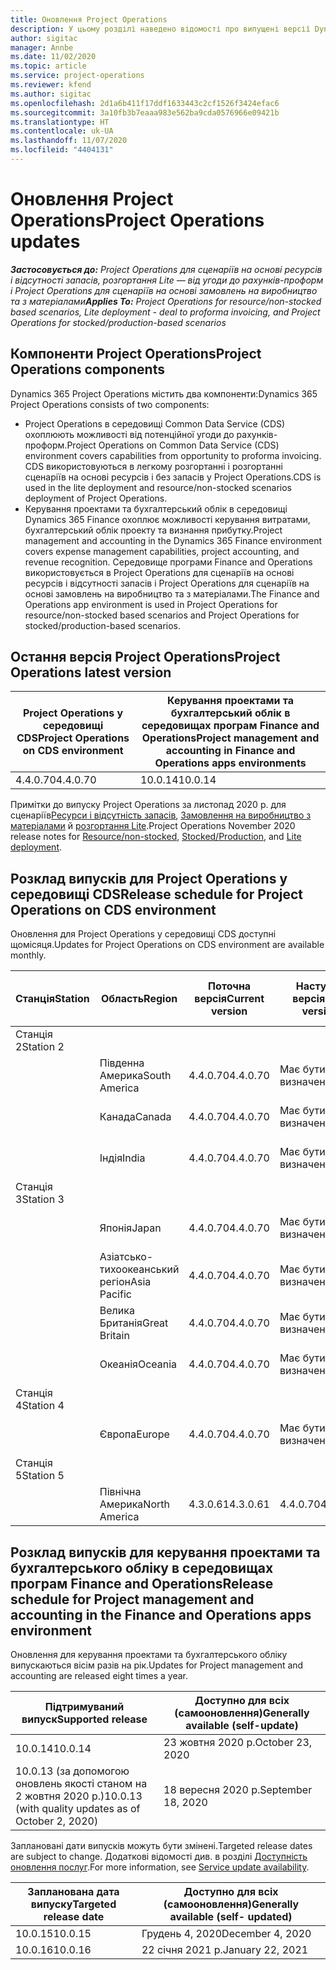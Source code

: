 ```yaml
---
title: Оновлення Project Operations
description: У цьому розділі наведено відомості про випущені версії Dynamics 365 Project Operations.
author: sigitac
manager: Annbe
ms.date: 11/02/2020
ms.topic: article
ms.service: project-operations
ms.reviewer: kfend
ms.author: sigitac
ms.openlocfilehash: 2d1a6b411f17ddf1633443c2cf1526f3424efac6
ms.sourcegitcommit: 3a10fb3b7eaaa983e562ba9cda0576966e09421b
ms.translationtype: HT
ms.contentlocale: uk-UA
ms.lasthandoff: 11/07/2020
ms.locfileid: "4404131"
---
```

# <a name="project-operations-updates"></a><span data-ttu-id="7fe2e-103">Оновлення Project Operations</span><span class="sxs-lookup"><span data-stu-id="7fe2e-103">Project Operations updates</span></span>

<span data-ttu-id="7fe2e-104">_**Застосовується до:** Project Operations для сценаріїв на основі ресурсів і відсутності запасів, розгортання Lite — від угоди до рахунків-проформ і Project Operations для сценаріїв на основі замовлень на виробництво та з матеріалами_</span><span class="sxs-lookup"><span data-stu-id="7fe2e-104">_**Applies To:** Project Operations for resource/non-stocked based scenarios, Lite deployment - deal to proforma invoicing, and Project Operations for stocked/production-based scenarios_</span></span>

## <a name="project-operations-components"></a><span data-ttu-id="7fe2e-105">Компоненти Project Operations</span><span class="sxs-lookup"><span data-stu-id="7fe2e-105">Project Operations components</span></span>

<span data-ttu-id="7fe2e-106">Dynamics 365 Project Operations містить два компоненти:</span><span class="sxs-lookup"><span data-stu-id="7fe2e-106">Dynamics 365 Project Operations consists of two components:</span></span>

- <span data-ttu-id="7fe2e-107">Project Operations в середовищі Common Data Service (CDS) охоплюють можливості від потенційної угоди до рахунків-проформ.</span><span class="sxs-lookup"><span data-stu-id="7fe2e-107">Project Operations on Common Data Service (CDS) environment covers capabilities from opportunity to proforma invoicing.</span></span> <span data-ttu-id="7fe2e-108">CDS використовуються в легкому розгортанні і розгортанні сценаріїв на основі ресурсів і без запасів у Project Operations.</span><span class="sxs-lookup"><span data-stu-id="7fe2e-108">CDS is used in the lite deployment and resource/non-stocked scenarios deployment of Project Operations.</span></span>
- <span data-ttu-id="7fe2e-109">Керування проектами та бухгалтерський облік в середовищі Dynamics 365 Finance охоплює можливості керування витратами, бухгалтерський облік проекту та визнання прибутку.</span><span class="sxs-lookup"><span data-stu-id="7fe2e-109">Project management and accounting in the Dynamics 365 Finance environment covers expense management capabilities, project accounting, and revenue recognition.</span></span> <span data-ttu-id="7fe2e-110">Середовище програми Finance and Operations використовується в Project Operations для сценаріїв на основі ресурсів і відсутності запасів і Project Operations для сценаріїв на основі замовлень на виробництво та з матеріалами.</span><span class="sxs-lookup"><span data-stu-id="7fe2e-110">The Finance and Operations app environment is used in Project Operations for resource/non-stocked based scenarios and Project Operations for stocked/production-based scenarios.</span></span>

## <a name="project-operations-latest-version"></a><span data-ttu-id="7fe2e-111">Остання версія Project Operations</span><span class="sxs-lookup"><span data-stu-id="7fe2e-111">Project Operations latest version</span></span>

| <span data-ttu-id="7fe2e-112">Project Operations у середовищі CDS</span><span class="sxs-lookup"><span data-stu-id="7fe2e-112">Project Operations on CDS environment</span></span> | <span data-ttu-id="7fe2e-113">Керування проектами та бухгалтерський облік в середовищах програм Finance and Operations</span><span class="sxs-lookup"><span data-stu-id="7fe2e-113">Project management and accounting in Finance and Operations apps environments</span></span> |
| --- | --- |
| <span data-ttu-id="7fe2e-114">4.4.0.70</span><span class="sxs-lookup"><span data-stu-id="7fe2e-114">4.4.0.70</span></span> | <span data-ttu-id="7fe2e-115">10.0.14</span><span class="sxs-lookup"><span data-stu-id="7fe2e-115">10.0.14</span></span> |

<span data-ttu-id="7fe2e-116">Примітки до випуску Project Operations за листопад 2020 р. для сценаріїв[Ресурси і відсутність запасів](whats-new-nov-2020-resource-based.md), [Замовлення на виробництво з матеріалами](../prod-pma/whats-new/whats-new-nov-2020-production-based.md) й [розгортання Lite](../pro/whats-new/whats-new-nov-2020-lite.md).</span><span class="sxs-lookup"><span data-stu-id="7fe2e-116">Project Operations November 2020 release notes for [Resource/non-stocked](whats-new-nov-2020-resource-based.md), [Stocked/Production](../prod-pma/whats-new/whats-new-nov-2020-production-based.md), and [Lite deployment](../pro/whats-new/whats-new-nov-2020-lite.md).</span></span>

## <a name="release-schedule-for-project-operations-on-cds-environment"></a><span data-ttu-id="7fe2e-117">Розклад випусків для Project Operations у середовищі CDS</span><span class="sxs-lookup"><span data-stu-id="7fe2e-117">Release schedule for Project Operations on CDS environment</span></span>

<span data-ttu-id="7fe2e-118">Оновлення для Project Operations у середовищі CDS доступні щомісяця.</span><span class="sxs-lookup"><span data-stu-id="7fe2e-118">Updates for Project Operations on CDS environment are available monthly.</span></span> 

| <span data-ttu-id="7fe2e-119">Станція</span><span class="sxs-lookup"><span data-stu-id="7fe2e-119">Station</span></span>   | <span data-ttu-id="7fe2e-120">Область</span><span class="sxs-lookup"><span data-stu-id="7fe2e-120">Region</span></span>        | <span data-ttu-id="7fe2e-121">Поточна версія</span><span class="sxs-lookup"><span data-stu-id="7fe2e-121">Current version</span></span> | <span data-ttu-id="7fe2e-122">Наступна версія</span><span class="sxs-lookup"><span data-stu-id="7fe2e-122">Next version</span></span> | <span data-ttu-id="7fe2e-123">Доступно для всіх</span><span class="sxs-lookup"><span data-stu-id="7fe2e-123">Generally available</span></span> |
|-----------|---------------|-----------------|--------------|---------------------|
| <span data-ttu-id="7fe2e-124">Станція 2</span><span class="sxs-lookup"><span data-stu-id="7fe2e-124">Station 2</span></span> |   &nbsp;      |    &nbsp;       | &nbsp;       |      &nbsp;         |
|   &nbsp;  | <span data-ttu-id="7fe2e-125">Південна Америка</span><span class="sxs-lookup"><span data-stu-id="7fe2e-125">South America</span></span> |  <span data-ttu-id="7fe2e-126">4.4.0.70</span><span class="sxs-lookup"><span data-stu-id="7fe2e-126">4.4.0.70</span></span>       | <span data-ttu-id="7fe2e-127">Має бути визначено</span><span class="sxs-lookup"><span data-stu-id="7fe2e-127">TBD</span></span>     | <span data-ttu-id="7fe2e-128">20 листопада 2020 р.</span><span class="sxs-lookup"><span data-stu-id="7fe2e-128">20-Nov-20</span></span>           |
|    &nbsp; | <span data-ttu-id="7fe2e-129">Канада</span><span class="sxs-lookup"><span data-stu-id="7fe2e-129">Canada</span></span>        |  <span data-ttu-id="7fe2e-130">4.4.0.70</span><span class="sxs-lookup"><span data-stu-id="7fe2e-130">4.4.0.70</span></span>       | <span data-ttu-id="7fe2e-131">Має бути визначено</span><span class="sxs-lookup"><span data-stu-id="7fe2e-131">TBD</span></span>     | <span data-ttu-id="7fe2e-132">20 листопада 2020 р.</span><span class="sxs-lookup"><span data-stu-id="7fe2e-132">20-Nov-20</span></span>           |
|   &nbsp;  | <span data-ttu-id="7fe2e-133">Індія</span><span class="sxs-lookup"><span data-stu-id="7fe2e-133">India</span></span>         |  <span data-ttu-id="7fe2e-134">4.4.0.70</span><span class="sxs-lookup"><span data-stu-id="7fe2e-134">4.4.0.70</span></span>       | <span data-ttu-id="7fe2e-135">Має бути визначено</span><span class="sxs-lookup"><span data-stu-id="7fe2e-135">TBD</span></span>     | <span data-ttu-id="7fe2e-136">20 листопада 2020 р.</span><span class="sxs-lookup"><span data-stu-id="7fe2e-136">20-Nov-20</span></span>           |
| <span data-ttu-id="7fe2e-137">Станція 3</span><span class="sxs-lookup"><span data-stu-id="7fe2e-137">Station 3</span></span>  |      &nbsp;   |     &nbsp;      |     &nbsp;   |      &nbsp;         |
|   &nbsp;  | <span data-ttu-id="7fe2e-138">Японія</span><span class="sxs-lookup"><span data-stu-id="7fe2e-138">Japan</span></span>         |  <span data-ttu-id="7fe2e-139">4.4.0.70</span><span class="sxs-lookup"><span data-stu-id="7fe2e-139">4.4.0.70</span></span>       | <span data-ttu-id="7fe2e-140">Має бути визначено</span><span class="sxs-lookup"><span data-stu-id="7fe2e-140">TBD</span></span>     | <span data-ttu-id="7fe2e-141">4 грудня 2020 р.</span><span class="sxs-lookup"><span data-stu-id="7fe2e-141">04-Dec-20</span></span>           |
|   &nbsp;  | <span data-ttu-id="7fe2e-142">Азіатсько-тихоокеанський регіон</span><span class="sxs-lookup"><span data-stu-id="7fe2e-142">Asia Pacific</span></span>  |  <span data-ttu-id="7fe2e-143">4.4.0.70</span><span class="sxs-lookup"><span data-stu-id="7fe2e-143">4.4.0.70</span></span>       | <span data-ttu-id="7fe2e-144">Має бути визначено</span><span class="sxs-lookup"><span data-stu-id="7fe2e-144">TBD</span></span>     | <span data-ttu-id="7fe2e-145">4 грудня 2020 р.</span><span class="sxs-lookup"><span data-stu-id="7fe2e-145">04-Dec-20</span></span>           |
|   &nbsp;  | <span data-ttu-id="7fe2e-146">Велика Британія</span><span class="sxs-lookup"><span data-stu-id="7fe2e-146">Great Britain</span></span> |  <span data-ttu-id="7fe2e-147">4.4.0.70</span><span class="sxs-lookup"><span data-stu-id="7fe2e-147">4.4.0.70</span></span>       | <span data-ttu-id="7fe2e-148">Має бути визначено</span><span class="sxs-lookup"><span data-stu-id="7fe2e-148">TBD</span></span>     | <span data-ttu-id="7fe2e-149">4 грудня 2020 р.</span><span class="sxs-lookup"><span data-stu-id="7fe2e-149">04-Dec-20</span></span>           |
|   &nbsp;  | <span data-ttu-id="7fe2e-150">Океанія</span><span class="sxs-lookup"><span data-stu-id="7fe2e-150">Oceania</span></span>       |  <span data-ttu-id="7fe2e-151">4.4.0.70</span><span class="sxs-lookup"><span data-stu-id="7fe2e-151">4.4.0.70</span></span>       | <span data-ttu-id="7fe2e-152">Має бути визначено</span><span class="sxs-lookup"><span data-stu-id="7fe2e-152">TBD</span></span>     | <span data-ttu-id="7fe2e-153">4 грудня 2020 р.</span><span class="sxs-lookup"><span data-stu-id="7fe2e-153">04-Dec-20</span></span>           |
| <span data-ttu-id="7fe2e-154">Станція 4</span><span class="sxs-lookup"><span data-stu-id="7fe2e-154">Station 4</span></span> |     &nbsp;    |     &nbsp;      |     &nbsp;   |      &nbsp;         |
|   &nbsp;  | <span data-ttu-id="7fe2e-155">Європа</span><span class="sxs-lookup"><span data-stu-id="7fe2e-155">Europe</span></span>        |  <span data-ttu-id="7fe2e-156">4.4.0.70</span><span class="sxs-lookup"><span data-stu-id="7fe2e-156">4.4.0.70</span></span>       | <span data-ttu-id="7fe2e-157">Має бути визначено</span><span class="sxs-lookup"><span data-stu-id="7fe2e-157">TBD</span></span>     | <span data-ttu-id="7fe2e-158">11 грудня 2020 р.</span><span class="sxs-lookup"><span data-stu-id="7fe2e-158">11-Dec-20</span></span>           |
| <span data-ttu-id="7fe2e-159">Станція 5</span><span class="sxs-lookup"><span data-stu-id="7fe2e-159">Station 5</span></span> |     &nbsp;    |     &nbsp;      |     &nbsp;   |      &nbsp;         |
|   &nbsp;  | <span data-ttu-id="7fe2e-160">Північна Америка</span><span class="sxs-lookup"><span data-stu-id="7fe2e-160">North America</span></span> | <span data-ttu-id="7fe2e-161">4.3.0.61</span><span class="sxs-lookup"><span data-stu-id="7fe2e-161">4.3.0.61</span></span>        | <span data-ttu-id="7fe2e-162">4.4.0.70</span><span class="sxs-lookup"><span data-stu-id="7fe2e-162">4.4.0.70</span></span>     | <span data-ttu-id="7fe2e-163">15 листопада 2020 р.</span><span class="sxs-lookup"><span data-stu-id="7fe2e-163">15-Nov-20</span></span>           |

## <a name="release-schedule-for-project-management-and-accounting-in-the-finance-and-operations-apps-environment"></a><span data-ttu-id="7fe2e-164">Розклад випусків для керування проектами та бухгалтерського обліку в середовищах програм Finance and Operations</span><span class="sxs-lookup"><span data-stu-id="7fe2e-164">Release schedule for Project management and accounting in the Finance and Operations apps environment</span></span>

<span data-ttu-id="7fe2e-165">Оновлення для керування проектами та бухгалтерського обліку випускаються вісім разів на рік.</span><span class="sxs-lookup"><span data-stu-id="7fe2e-165">Updates for Project management and accounting are released eight times a year.</span></span>

| <span data-ttu-id="7fe2e-166">Підтримуваний випуск</span><span class="sxs-lookup"><span data-stu-id="7fe2e-166">Supported release</span></span> | <span data-ttu-id="7fe2e-167">Доступно для всіх (самооновлення)</span><span class="sxs-lookup"><span data-stu-id="7fe2e-167">Generally available (self-update)</span></span> |
| --- | --- |
| <span data-ttu-id="7fe2e-168">10.0.14</span><span class="sxs-lookup"><span data-stu-id="7fe2e-168">10.0.14</span></span> | <span data-ttu-id="7fe2e-169">23 жовтня 2020 р.</span><span class="sxs-lookup"><span data-stu-id="7fe2e-169">October 23, 2020</span></span> |
| <span data-ttu-id="7fe2e-170">10.0.13 (за допомогою оновлень якості станом на 2 жовтня 2020 р.)</span><span class="sxs-lookup"><span data-stu-id="7fe2e-170">10.0.13 (with quality updates as of October 2, 2020)</span></span> | <span data-ttu-id="7fe2e-171">18 вересня 2020 р.</span><span class="sxs-lookup"><span data-stu-id="7fe2e-171">September 18, 2020</span></span> |

<span data-ttu-id="7fe2e-172">Заплановані дати випусків можуть бути змінені.</span><span class="sxs-lookup"><span data-stu-id="7fe2e-172">Targeted release dates are subject to change.</span></span> <span data-ttu-id="7fe2e-173">Додаткові відомості див. в розділі [Доступність оновлення послуг](https://docs.microsoft.com/dynamics365/fin-ops-core/fin-ops/get-started/public-preview-releases?toc=/dynamics365/finance/toc.json).</span><span class="sxs-lookup"><span data-stu-id="7fe2e-173">For more information, see [Service update availability](https://docs.microsoft.com/dynamics365/fin-ops-core/fin-ops/get-started/public-preview-releases?toc=/dynamics365/finance/toc.json).</span></span>

| <span data-ttu-id="7fe2e-174">Запланована дата випуску</span><span class="sxs-lookup"><span data-stu-id="7fe2e-174">Targeted release date</span></span> | <span data-ttu-id="7fe2e-175">Доступно для всіх (самооновлення)</span><span class="sxs-lookup"><span data-stu-id="7fe2e-175">Generally available (self- updated)</span></span> |
| --- | --- |
| <span data-ttu-id="7fe2e-176">10.0.15</span><span class="sxs-lookup"><span data-stu-id="7fe2e-176">10.0.15</span></span> | <span data-ttu-id="7fe2e-177">Грудень 4, 2020</span><span class="sxs-lookup"><span data-stu-id="7fe2e-177">December 4, 2020</span></span> |
| <span data-ttu-id="7fe2e-178">10.0.16</span><span class="sxs-lookup"><span data-stu-id="7fe2e-178">10.0.16</span></span> | <span data-ttu-id="7fe2e-179">22 січня 2021 р.</span><span class="sxs-lookup"><span data-stu-id="7fe2e-179">January 22, 2021</span></span> |

